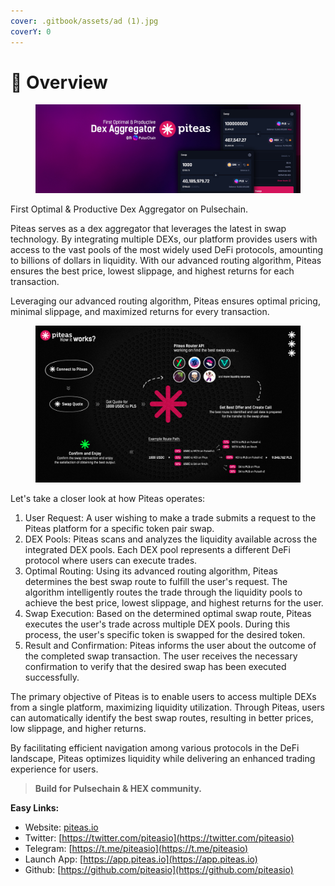 ```yaml
---
cover: .gitbook/assets/ad (1).jpg
coverY: 0
---
```


# 🔆 Overview

<figure><img src=".gitbook/assets/tw-cover4.jpg" alt=""><figcaption></figcaption></figure>

First Optimal & Productive Dex Aggregator on Pulsechain.

Piteas serves as a dex aggregator that leverages the latest in swap technology. By integrating multiple DEXs, our platform provides users with access to the vast pools of the most widely used DeFi protocols, amounting to billions of dollars in liquidity. With our advanced routing algorithm, Piteas ensures the best price, lowest slippage, and highest returns for each transaction.

Leveraging our advanced routing algorithm, Piteas ensures optimal pricing, minimal slippage, and maximized returns for every transaction.

<figure><img src=".gitbook/assets/howitworks.jpg" alt=""><figcaption></figcaption></figure>

Let's take a closer look at how Piteas operates:

1. User Request: A user wishing to make a trade submits a request to the Piteas platform for a specific token pair swap.
2. DEX Pools: Piteas scans and analyzes the liquidity available across the integrated DEX pools. Each DEX pool represents a different DeFi protocol where users can execute trades.
3. Optimal Routing: Using its advanced routing algorithm, Piteas determines the best swap route to fulfill the user's request. The algorithm intelligently routes the trade through the liquidity pools to achieve the best price, lowest slippage, and highest returns for the user.
4. Swap Execution: Based on the determined optimal swap route, Piteas executes the user's trade across multiple DEX pools. During this process, the user's specific token is swapped for the desired token.
5. Result and Confirmation: Piteas informs the user about the outcome of the completed swap transaction. The user receives the necessary confirmation to verify that the desired swap has been executed successfully.

The primary objective of Piteas is to enable users to access multiple DEXs from a single platform, maximizing liquidity utilization. Through Piteas, users can automatically identify the best swap routes, resulting in better prices, low slippage, and higher returns.

By facilitating efficient navigation among various protocols in the DeFi landscape, Piteas optimizes liquidity while delivering an enhanced trading experience for users.

> **Build for Pulsechain & HEX community.**

**Easy Links:**

* Website: [piteas.io](https://piteas.io/)
* Twitter: [https://twitter.com/piteasio](https://twitter.com/piteasio)
* Telegram: [https://t.me/piteasio](https://t.me/piteasio)
* Launch App: [https://app.piteas.io](https://app.piteas.io)
* Github: [https://github.com/piteasio](https://github.com/piteasio)
